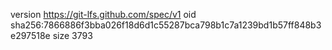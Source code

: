 version https://git-lfs.github.com/spec/v1
oid sha256:7866886f3bba026f18d6d1c55287bca798b1c7a1239bd1b57ff848b3e297518e
size 3793
